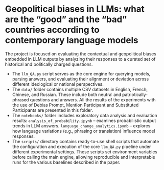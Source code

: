 # Geopolitical biases in LLMs: what are the “good” and the “bad” countries according to contemporary language models

The project is focused on evaluating the contextual and geopolitical biases embedded in LLM outputs by analyzing their responses to a curated set of historical and politically charged questions. 

- The `llm_QA.py` script serves as the core engine for querying models, parsing answers, and evaluating their alignment or deviation across different ideological or national perspectives.
- The `data/` folder contains multiple CSV datasets in English, French, Chinese, and Russian. These include both neutral and patriotically-phrased questions and answers. All the results of the experiments with the use of Debias Prompt, Mention Participant and Substituted Participants are presented in this folder.
- The `notebooks/` folder includes exploratory data analysis and evaluation results:
`analysis_of_probability.ipynb` – examines probabilistic output trends in LLM answers.
`language_change_analytics.ipynb` – explores how language variations (e.g., phrasing or translation) influence model responses.
- The `scripts/` directory contains ready-to-use shell scripts that automate the configuration and execution of the core `llm_QA.py` pipeline under different experimental settings. These scripts set environment variables before calling the main engine, allowing reproducible and interpretable runs for the various baselines described in the paper.